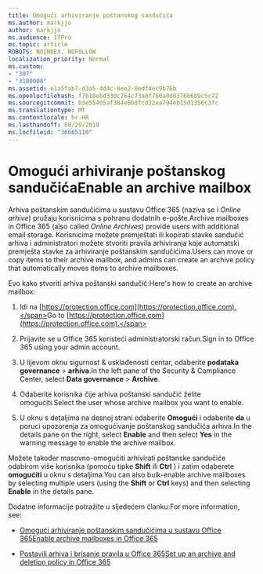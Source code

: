 ```yaml
---
title: Omogući arhiviranje poštanskog sandučića
ms.author: markjjo
author: markjjo
ms.audience: ITPro
ms.topic: article
ROBOTS: NOINDEX, NOFOLLOW
localization_priority: Normal
ms.custom:
- "307"
- "3100008"
ms.assetid: e1a5fab7-d3a5-4d4c-8ee2-0edf4ec9b76b
ms.openlocfilehash: f7b18ebd330c764c73a8f760a0d837686b9c5c72
ms.sourcegitcommit: b3e55405af384e868fcd32ea794eb15d1356c3fc
ms.translationtype: MT
ms.contentlocale: hr-HR
ms.lasthandoff: 08/29/2019
ms.locfileid: "36665110"
---
```

# <a name="enable-an-archive-mailbox"></a><span data-ttu-id="c4b40-102">Omogući arhiviranje poštanskog sandučića</span><span class="sxs-lookup"><span data-stu-id="c4b40-102">Enable an archive mailbox</span></span>

<span data-ttu-id="c4b40-103">Arhiva poštanskim sandučićima u sustavu Office 365 (naziva se i *Online arhive*) pružaju korisnicima s pohranu dodatnih e-pošte.</span><span class="sxs-lookup"><span data-stu-id="c4b40-103">Archive mailboxes in Office 365 (also called  *Online Archives*) provide users with additional email storage.</span></span> <span data-ttu-id="c4b40-104">Korisnicima možete premještati ili kopirati stavke sandučić arhiva i administratori možete stvoriti pravila arhiviranja koje automatski premješta stavke za arhiviranje poštanskim sandučićima.</span><span class="sxs-lookup"><span data-stu-id="c4b40-104">Users can move or copy items to their archive mailbox, and admins can create an archive policy that automatically moves items to archive mailboxes.</span></span>
  
<span data-ttu-id="c4b40-105">Evo kako stvoriti arhiva poštanski sandučić:</span><span class="sxs-lookup"><span data-stu-id="c4b40-105">Here's how to create an archive mailbox:</span></span>
  
1. <span data-ttu-id="c4b40-106">Idi na [https://protection.office.com](https://protection.office.com).</span><span class="sxs-lookup"><span data-stu-id="c4b40-106">Go to [https://protection.office.com](https://protection.office.com).</span></span>

2. <span data-ttu-id="c4b40-107">Prijavite se u Office 365 koristeći administratorski račun.</span><span class="sxs-lookup"><span data-stu-id="c4b40-107">Sign in to Office 365 using your admin account.</span></span>

3. <span data-ttu-id="c4b40-108">U lijevom oknu sigurnost &amp; usklađenosti centar, odaberite **podataka governance** \> **arhiva**.</span><span class="sxs-lookup"><span data-stu-id="c4b40-108">In the left pane of the Security &amp; Compliance Center, select **Data governance** \> **Archive**.</span></span>

4. <span data-ttu-id="c4b40-109">Odaberite korisnika čije arhiva poštanski sandučić želite omogućiti.</span><span class="sxs-lookup"><span data-stu-id="c4b40-109">Select the user whose archive mailbox you want to enable.</span></span>

5. <span data-ttu-id="c4b40-110">U oknu s detaljima na desnoj strani odaberite **Omogući** i odaberite **da** u poruci upozorenja za omogućivanje poštanskog sandučića arhiva.</span><span class="sxs-lookup"><span data-stu-id="c4b40-110">In the details pane on the right, select **Enable** and then select **Yes** in the warning message to enable the archive mailbox.</span></span>

<span data-ttu-id="c4b40-111">Možete također masovno-omogućiti arhivirati poštanske sandučiće odabirom više korisnika (pomoću tipke **Shift** ili **Ctrl** ) i zatim odaberete **omogućiti** u oknu s detaljima.</span><span class="sxs-lookup"><span data-stu-id="c4b40-111">You can also bulk-enable archive mailboxes by selecting multiple users (using the **Shift** or **Ctrl** keys) and then selecting **Enable** in the details pane.</span></span>
  
<span data-ttu-id="c4b40-112">Dodatne informacije potražite u sljedećem članku:</span><span class="sxs-lookup"><span data-stu-id="c4b40-112">For more information, see:</span></span>
  
- [<span data-ttu-id="c4b40-113">Omogući arhiviranje poštanskim sandučićima u sustavu Office 365</span><span class="sxs-lookup"><span data-stu-id="c4b40-113">Enable archive mailboxes in Office 365</span></span>](https://support.office.com/article/enable-archive-mailboxes-in-the-office-365-security-compliance-center-268a109e-7843-405b-bb3d-b9393b2342ce)

- [<span data-ttu-id="c4b40-114">Postavili arhiva i brisanje pravila u Office 365</span><span class="sxs-lookup"><span data-stu-id="c4b40-114">Set up an archive and deletion policy in Office 365</span></span>](https://support.office.com/article/Set-up-an-archive-and-deletion-policy-for-mailboxes-in-your-Office-365-organization-ec3587e4-7b4a-40fb-8fb8-8aa05aeae2ce)
